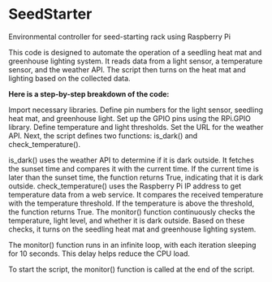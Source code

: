 # SeedStarter
Environmental controller for seed-starting rack using Raspberry Pi


This code is designed to automate the operation of a seedling heat mat and greenhouse lighting system. It reads data from a light sensor, a temperature sensor, and the weather API. The script then turns on the heat mat and lighting based on the collected data.

**Here is a step-by-step breakdown of the code:**

Import necessary libraries.
Define pin numbers for the light sensor, seedling heat mat, and greenhouse light.
Set up the GPIO pins using the RPi.GPIO library.
Define temperature and light thresholds.
Set the URL for the weather API.
Next, the script defines two functions: is_dark() and check_temperature().

is_dark() uses the weather API to determine if it is dark outside. It fetches the sunset time and compares it with the current time. If the current time is later than the sunset time, the function returns True, indicating that it is dark outside.
check_temperature() uses the Raspberry Pi IP address to get temperature data from a web service. It compares the received temperature with the temperature threshold. If the temperature is above the threshold, the function returns True.
The monitor() function continuously checks the temperature, light level, and whether it is dark outside. Based on these checks, it turns on the seedling heat mat and greenhouse lighting system.

The monitor() function runs in an infinite loop, with each iteration sleeping for 10 seconds. This delay helps reduce the CPU load.

To start the script, the monitor() function is called at the end of the script.